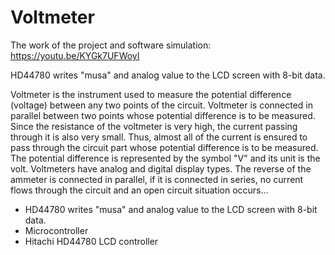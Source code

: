 # Voltmeter

The work of the project and software simulation: https://youtu.be/KYGk7UFWoyI

HD44780 writes "musa" and analog value to the LCD screen with 8-bit data.

Voltmeter is the instrument used to measure the potential difference (voltage) between any two points of the circuit. Voltmeter is connected in parallel between two points whose potential difference is to be measured. Since the resistance of the voltmeter is very high, the current passing through it is also very small. Thus, almost all of the current is ensured to pass through the circuit part whose potential difference is to be measured. The potential difference is represented by the symbol "V" and its unit is the volt. Voltmeters have analog and digital display types. The reverse of the ammeter is connected in parallel, if it is connected in series, no current flows through the circuit and an open circuit situation occurs...

- HD44780 writes "musa" and analog value to the LCD screen with 8-bit data.
- Microcontroller
- Hitachi HD44780 LCD controller
